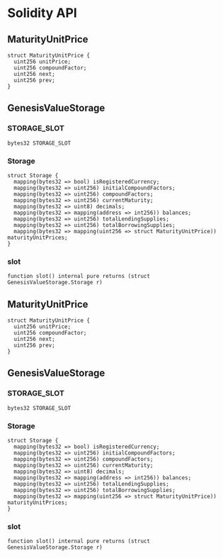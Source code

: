 # Solidity API

## MaturityUnitPrice

```solidity
struct MaturityUnitPrice {
  uint256 unitPrice;
  uint256 compoundFactor;
  uint256 next;
  uint256 prev;
}
```

## GenesisValueStorage

### STORAGE_SLOT

```solidity
bytes32 STORAGE_SLOT
```

### Storage

```solidity
struct Storage {
  mapping(bytes32 => bool) isRegisteredCurrency;
  mapping(bytes32 => uint256) initialCompoundFactors;
  mapping(bytes32 => uint256) compoundFactors;
  mapping(bytes32 => uint256) currentMaturity;
  mapping(bytes32 => uint8) decimals;
  mapping(bytes32 => mapping(address => int256)) balances;
  mapping(bytes32 => uint256) totalLendingSupplies;
  mapping(bytes32 => uint256) totalBorrowingSupplies;
  mapping(bytes32 => mapping(uint256 => struct MaturityUnitPrice)) maturityUnitPrices;
}
```

### slot

```solidity
function slot() internal pure returns (struct GenesisValueStorage.Storage r)
```

## MaturityUnitPrice

```solidity
struct MaturityUnitPrice {
  uint256 unitPrice;
  uint256 compoundFactor;
  uint256 next;
  uint256 prev;
}
```

## GenesisValueStorage

### STORAGE_SLOT

```solidity
bytes32 STORAGE_SLOT
```

### Storage

```solidity
struct Storage {
  mapping(bytes32 => bool) isRegisteredCurrency;
  mapping(bytes32 => uint256) initialCompoundFactors;
  mapping(bytes32 => uint256) compoundFactors;
  mapping(bytes32 => uint256) currentMaturity;
  mapping(bytes32 => uint8) decimals;
  mapping(bytes32 => mapping(address => int256)) balances;
  mapping(bytes32 => uint256) totalLendingSupplies;
  mapping(bytes32 => uint256) totalBorrowingSupplies;
  mapping(bytes32 => mapping(uint256 => struct MaturityUnitPrice)) maturityUnitPrices;
}
```

### slot

```solidity
function slot() internal pure returns (struct GenesisValueStorage.Storage r)
```

